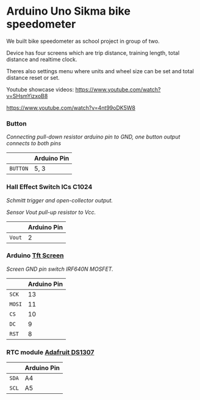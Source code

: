 # Arduino Uno Sikma bike speedometer

We built bike speedometer as school project in group of two.

Device has four screens which are trip distance, training length, total distance and realtime clock.

Theres also settings menu where units and wheel size can be set and total distance reset or set.

Youtube showcase videos:
https://www.youtube.com/watch?v=SHsmYizxoB8

https://www.youtube.com/watch?v=4nt99oDK5W8

### Button
*Connecting pull-down resistor arduino pin to GND, one button output connects to both pins*

|   	| Arduino Pin 	|
| ---  	| ---  	|
| `BUTTON`| 5, 3 	|


### Hall Effect Switch ICs C1024 

*Schmitt trigger and open-collector output.*

*Sensor Vout pull-up resistor to Vcc.*

|   	| Arduino Pin 	|
| ---  	| ---   |
| `Vout` 	|  2 	|



### Arduino [Tft Screen](https://www.arduino.cc/en/Guide/TFT)

 *Screen GND pin switch IRF640N MOSFET.*

|   	| Arduino Pin 	|
| ---  	| ---       |
| `SCK` 		| 13   	|
| `MOSI`  	| 11    |
| `CS` 		  | 10    |
| `DC`    	| 9    	|
| `RST` 		| 8    	|

### RTC module [Adafruit DS1307](https://learn.adafruit.com/ds1307-real-time-clock-breakout-board-kit/arduino-library)

|   	| Arduino Pin 	|
| ---  	| ---   |
| `SDA` 	| A4   	|
| `SCL`  	| A5    |

